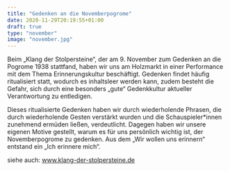 ```yaml
---
title: "Gedenken an die Novemberpogrome"
date: 2020-11-29T20:19:55+01:00
draft: true
type: "november"
image: "november.jpg"
---
```



Beim „Klang der Stolpersteine“, der am 9. November zum Gedenken an die Pogrome 1938 stattfand, haben wir uns am Holzmarkt in einer Performance mit dem Thema Erinnerungskultur beschäftigt. Gedenken findet häufig ritualisiert statt, wodurch es inhaltsleer werden kann, zudem besteht die Gefahr, sich durch eine besonders „gute“ Gedenkkultur aktueller Verantwortung zu entledigen. 

Dieses ritualisierte Gedenken haben wir durch wiederholende Phrasen, die durch wiederholende Gesten verstärkt wurden und die Schauspieler*innen zunehmend ermüden ließen, verdeutlicht. Dagegen haben wir unsere eigenen Motive gestellt, warum es für uns persönlich wichtig ist, der Novemberpogrome zu gedenken. Aus dem „Wir wollen uns erinnern“ entstand ein „Ich erinnere mich“.


siehe auch: www.klang-der-stolpersteine.de

